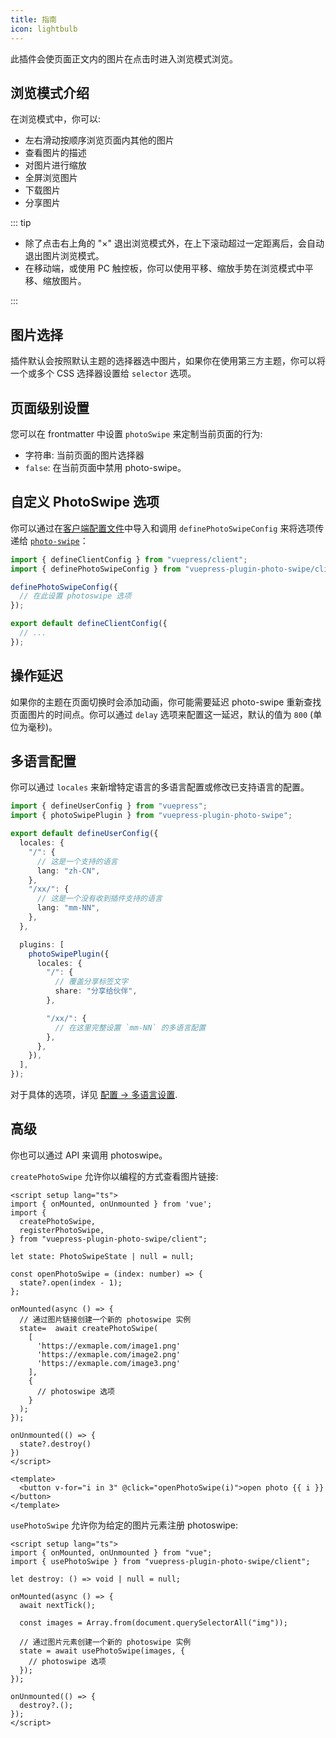 ```yaml
---
title: 指南
icon: lightbulb
---
```


此插件会使页面正文内的图片在点击时进入浏览模式浏览。

<!-- more -->

## 浏览模式介绍

在浏览模式中，你可以:

- 左右滑动按顺序浏览页面内其他的图片
- 查看图片的描述
- 对图片进行缩放
- 全屏浏览图片
- 下载图片
- 分享图片

::: tip

- 除了点击右上角的 "×" 退出浏览模式外，在上下滚动超过一定距离后，会自动退出图片浏览模式。
- 在移动端，或使用 PC 触控板，你可以使用平移、缩放手势在浏览模式中平移、缩放图片。

:::

## 图片选择

插件默认会按照默认主题的选择器选中图片，如果你在使用第三方主题，你可以将一个或多个 CSS 选择器设置给 `selector` 选项。

## 页面级别设置

您可以在 frontmatter 中设置 `photoSwipe` 来定制当前页面的行为:

- 字符串: 当前页面的图片选择器
- `false`: 在当前页面中禁用 photo-swipe。

## 自定义 PhotoSwipe 选项

你可以通过在[客户端配置文件][client-config]中导入和调用 `definePhotoSwipeConfig` 来将选项传递给 [`photo-swipe`](http://photoswipe.com/)：

```ts title=".vuepress/client.ts"
import { defineClientConfig } from "vuepress/client";
import { definePhotoSwipeConfig } from "vuepress-plugin-photo-swipe/client";

definePhotoSwipeConfig({
  // 在此设置 photoswipe 选项
});

export default defineClientConfig({
  // ...
});
```

## 操作延迟

如果你的主题在页面切换时会添加动画，你可能需要延迟 photo-swipe 重新查找页面图片的时间点。你可以通过 `delay` 选项来配置这一延迟，默认的值为 `800` (单位为毫秒)。

## 多语言配置

你可以通过 `locales` 来新增特定语言的多语言配置或修改已支持语言的配置。

```ts
import { defineUserConfig } from "vuepress";
import { photoSwipePlugin } from "vuepress-plugin-photo-swipe";

export default defineUserConfig({
  locales: {
    "/": {
      // 这是一个支持的语言
      lang: "zh-CN",
    },
    "/xx/": {
      // 这是一个没有收到插件支持的语言
      lang: "mm-NN",
    },
  },

  plugins: [
    photoSwipePlugin({
      locales: {
        "/": {
          // 覆盖分享标签文字
          share: "分享给伙伴",
        },

        "/xx/": {
          // 在这里完整设置 `mm-NN` 的多语言配置
        },
      },
    }),
  ],
});
```

对于具体的选项，详见 [配置 → 多语言设置](./config.md#locales).

## 高级

你也可以通过 API 来调用 photoswipe。

`createPhotoSwipe` 允许你以编程的方式查看图片链接:

```vue
<script setup lang="ts">
import { onMounted, onUnmounted } from 'vue';
import {
  createPhotoSwipe,
  registerPhotoSwipe,
} from "vuepress-plugin-photo-swipe/client";

let state: PhotoSwipeState | null = null;

const openPhotoSwipe = (index: number) => {
  state?.open(index - 1);
};

onMounted(async () => {
  // 通过图片链接创建一个新的 photoswipe 实例
  state=  await createPhotoSwipe(
    [
      'https://exmaple.com/image1.png'
      'https://exmaple.com/image2.png'
      'https://exmaple.com/image3.png'
    ],
    {
      // photoswipe 选项
    }
  );
});

onUnmounted(() => {
  state?.destroy()
})
</script>

<template>
  <button v-for="i in 3" @click="openPhotoSwipe(i)">open photo {{ i }}</button>
</template>
```

`usePhotoSwipe` 允许你为给定的图片元素注册 photoswipe:

```vue
<script setup lang="ts">
import { onMounted, onUnmounted } from "vue";
import { usePhotoSwipe } from "vuepress-plugin-photo-swipe/client";

let destroy: () => void | null = null;

onMounted(async () => {
  await nextTick();

  const images = Array.from(document.querySelectorAll("img"));

  // 通过图片元素创建一个新的 photoswipe 实例
  state = await usePhotoSwipe(images, {
    // photoswipe 选项
  });
});

onUnmounted(() => {
  destroy?.();
});
</script>
```

[client-config]: https://vuejs.press/zh/guide/configuration.html#%E5%AE%A2%E6%88%B7%E7%AB%AF%E9%85%8D%E7%BD%AE%E6%96%87%E4%BB%B6
